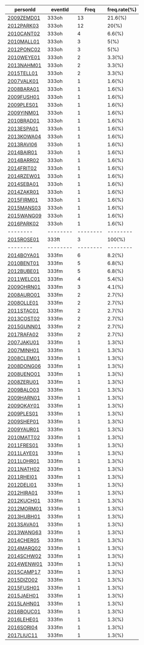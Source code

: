 |  personId|  eventId|  Freq|  freq.rate(%) |
| --------| --------| --------| --------|
|  [2009ZEMD01](https://www.worldcubeassociation.org/persons/2009ZEMD01)|  333oh|  13|  21.6(%) |
|  [2012PARK03](https://www.worldcubeassociation.org/persons/2012PARK03)|  333oh|  12|  20(%) |
|  [2010CANT02](https://www.worldcubeassociation.org/persons/2010CANT02)|  333oh|  4|  6.6(%) |
|  [2010MALL01](https://www.worldcubeassociation.org/persons/2010MALL01)|  333oh|  3|  5(%) |
|  [2012PONC02](https://www.worldcubeassociation.org/persons/2012PONC02)|  333oh|  3|  5(%) |
|  [2010WEYE01](https://www.worldcubeassociation.org/persons/2010WEYE01)|  333oh|  2|  3.3(%) |
|  [2013NAHM01](https://www.worldcubeassociation.org/persons/2013NAHM01)|  333oh|  2|  3.3(%) |
|  [2015TELL01](https://www.worldcubeassociation.org/persons/2015TELL01)|  333oh|  2|  3.3(%) |
|  [2007VALK01](https://www.worldcubeassociation.org/persons/2007VALK01)|  333oh|  1|  1.6(%) |
|  [2008BARA01](https://www.worldcubeassociation.org/persons/2008BARA01)|  333oh|  1|  1.6(%) |
|  [2009FUSH01](https://www.worldcubeassociation.org/persons/2009FUSH01)|  333oh|  1|  1.6(%) |
|  [2009PLES01](https://www.worldcubeassociation.org/persons/2009PLES01)|  333oh|  1|  1.6(%) |
|  [2009YINM01](https://www.worldcubeassociation.org/persons/2009YINM01)|  333oh|  1|  1.6(%) |
|  [2010BRAD01](https://www.worldcubeassociation.org/persons/2010BRAD01)|  333oh|  1|  1.6(%) |
|  [2013ESPA01](https://www.worldcubeassociation.org/persons/2013ESPA01)|  333oh|  1|  1.6(%) |
|  [2013KOWA04](https://www.worldcubeassociation.org/persons/2013KOWA04)|  333oh|  1|  1.6(%) |
|  [2013RAVI06](https://www.worldcubeassociation.org/persons/2013RAVI06)|  333oh|  1|  1.6(%) |
|  [2014BAIR01](https://www.worldcubeassociation.org/persons/2014BAIR01)|  333oh|  1|  1.6(%) |
|  [2014BARR02](https://www.worldcubeassociation.org/persons/2014BARR02)|  333oh|  1|  1.6(%) |
|  [2014FRIT02](https://www.worldcubeassociation.org/persons/2014FRIT02)|  333oh|  1|  1.6(%) |
|  [2014RZEW01](https://www.worldcubeassociation.org/persons/2014RZEW01)|  333oh|  1|  1.6(%) |
|  [2014SEBA01](https://www.worldcubeassociation.org/persons/2014SEBA01)|  333oh|  1|  1.6(%) |
|  [2014ZAKR01](https://www.worldcubeassociation.org/persons/2014ZAKR01)|  333oh|  1|  1.6(%) |
|  [2015FIRM01](https://www.worldcubeassociation.org/persons/2015FIRM01)|  333oh|  1|  1.6(%) |
|  [2015MANS03](https://www.worldcubeassociation.org/persons/2015MANS03)|  333oh|  1|  1.6(%) |
|  [2015WANG09](https://www.worldcubeassociation.org/persons/2015WANG09)|  333oh|  1|  1.6(%) |
|  [2016PARK02](https://www.worldcubeassociation.org/persons/2016PARK02)|  333oh|  1|  1.6(%) |
| --------| --------| --------| --------|
|  [2015ROSE01](https://www.worldcubeassociation.org/persons/2015ROSE01)|  333ft|  3|  100(%) |
| --------| --------| --------| --------|
|  [2014BOYA01](https://www.worldcubeassociation.org/persons/2014BOYA01)|  333fm|  6|  8.2(%) |
|  [2010BENT01](https://www.worldcubeassociation.org/persons/2010BENT01)|  333fm|  5|  6.8(%) |
|  [2012BUBE01](https://www.worldcubeassociation.org/persons/2012BUBE01)|  333fm|  5|  6.8(%) |
|  [2011WELC01](https://www.worldcubeassociation.org/persons/2011WELC01)|  333fm|  4|  5.4(%) |
|  [2009OHRN01](https://www.worldcubeassociation.org/persons/2009OHRN01)|  333fm|  3|  4.1(%) |
|  [2008AURO01](https://www.worldcubeassociation.org/persons/2008AURO01)|  333fm|  2|  2.7(%) |
|  [2008OLLE01](https://www.worldcubeassociation.org/persons/2008OLLE01)|  333fm|  2|  2.7(%) |
|  [2011STAC01](https://www.worldcubeassociation.org/persons/2011STAC01)|  333fm|  2|  2.7(%) |
|  [2013COST02](https://www.worldcubeassociation.org/persons/2013COST02)|  333fm|  2|  2.7(%) |
|  [2015GUNN01](https://www.worldcubeassociation.org/persons/2015GUNN01)|  333fm|  2|  2.7(%) |
|  [2017RAFA02](https://www.worldcubeassociation.org/persons/2017RAFA02)|  333fm|  2|  2.7(%) |
|  [2007JAKU01](https://www.worldcubeassociation.org/persons/2007JAKU01)|  333fm|  1|  1.3(%) |
|  [2007MINH01](https://www.worldcubeassociation.org/persons/2007MINH01)|  333fm|  1|  1.3(%) |
|  [2008CLEM01](https://www.worldcubeassociation.org/persons/2008CLEM01)|  333fm|  1|  1.3(%) |
|  [2008DONG06](https://www.worldcubeassociation.org/persons/2008DONG06)|  333fm|  1|  1.3(%) |
|  [2008UENO01](https://www.worldcubeassociation.org/persons/2008UENO01)|  333fm|  1|  1.3(%) |
|  [2008ZERU01](https://www.worldcubeassociation.org/persons/2008ZERU01)|  333fm|  1|  1.3(%) |
|  [2009BALO03](https://www.worldcubeassociation.org/persons/2009BALO03)|  333fm|  1|  1.3(%) |
|  [2009HARN01](https://www.worldcubeassociation.org/persons/2009HARN01)|  333fm|  1|  1.3(%) |
|  [2009OKAY01](https://www.worldcubeassociation.org/persons/2009OKAY01)|  333fm|  1|  1.3(%) |
|  [2009PLES01](https://www.worldcubeassociation.org/persons/2009PLES01)|  333fm|  1|  1.3(%) |
|  [2009SHEP01](https://www.worldcubeassociation.org/persons/2009SHEP01)|  333fm|  1|  1.3(%) |
|  [2009YAUR01](https://www.worldcubeassociation.org/persons/2009YAUR01)|  333fm|  1|  1.3(%) |
|  [2010MATT02](https://www.worldcubeassociation.org/persons/2010MATT02)|  333fm|  1|  1.3(%) |
|  [2011FRES01](https://www.worldcubeassociation.org/persons/2011FRES01)|  333fm|  1|  1.3(%) |
|  [2011LAYE01](https://www.worldcubeassociation.org/persons/2011LAYE01)|  333fm|  1|  1.3(%) |
|  [2011LOHR01](https://www.worldcubeassociation.org/persons/2011LOHR01)|  333fm|  1|  1.3(%) |
|  [2011NATH02](https://www.worldcubeassociation.org/persons/2011NATH02)|  333fm|  1|  1.3(%) |
|  [2011RHEI01](https://www.worldcubeassociation.org/persons/2011RHEI01)|  333fm|  1|  1.3(%) |
|  [2012DELI01](https://www.worldcubeassociation.org/persons/2012DELI01)|  333fm|  1|  1.3(%) |
|  [2012HIRA01](https://www.worldcubeassociation.org/persons/2012HIRA01)|  333fm|  1|  1.3(%) |
|  [2012KUCH01](https://www.worldcubeassociation.org/persons/2012KUCH01)|  333fm|  1|  1.3(%) |
|  [2012MORM01](https://www.worldcubeassociation.org/persons/2012MORM01)|  333fm|  1|  1.3(%) |
|  [2013HUBH01](https://www.worldcubeassociation.org/persons/2013HUBH01)|  333fm|  1|  1.3(%) |
|  [2013SAVA01](https://www.worldcubeassociation.org/persons/2013SAVA01)|  333fm|  1|  1.3(%) |
|  [2013WANG63](https://www.worldcubeassociation.org/persons/2013WANG63)|  333fm|  1|  1.3(%) |
|  [2014CHER05](https://www.worldcubeassociation.org/persons/2014CHER05)|  333fm|  1|  1.3(%) |
|  [2014MARQ02](https://www.worldcubeassociation.org/persons/2014MARQ02)|  333fm|  1|  1.3(%) |
|  [2014SCHW02](https://www.worldcubeassociation.org/persons/2014SCHW02)|  333fm|  1|  1.3(%) |
|  [2014WENW01](https://www.worldcubeassociation.org/persons/2014WENW01)|  333fm|  1|  1.3(%) |
|  [2015CAMP17](https://www.worldcubeassociation.org/persons/2015CAMP17)|  333fm|  1|  1.3(%) |
|  [2015DIZO02](https://www.worldcubeassociation.org/persons/2015DIZO02)|  333fm|  1|  1.3(%) |
|  [2015FUSH01](https://www.worldcubeassociation.org/persons/2015FUSH01)|  333fm|  1|  1.3(%) |
|  [2015JAEH01](https://www.worldcubeassociation.org/persons/2015JAEH01)|  333fm|  1|  1.3(%) |
|  [2015LAHN01](https://www.worldcubeassociation.org/persons/2015LAHN01)|  333fm|  1|  1.3(%) |
|  [2016BOUC01](https://www.worldcubeassociation.org/persons/2016BOUC01)|  333fm|  1|  1.3(%) |
|  [2016LEHE01](https://www.worldcubeassociation.org/persons/2016LEHE01)|  333fm|  1|  1.3(%) |
|  [2016SORI04](https://www.worldcubeassociation.org/persons/2016SORI04)|  333fm|  1|  1.3(%) |
|  [2017LIUC11](https://www.worldcubeassociation.org/persons/2017LIUC11)|  333fm|  1|  1.3(%) |

